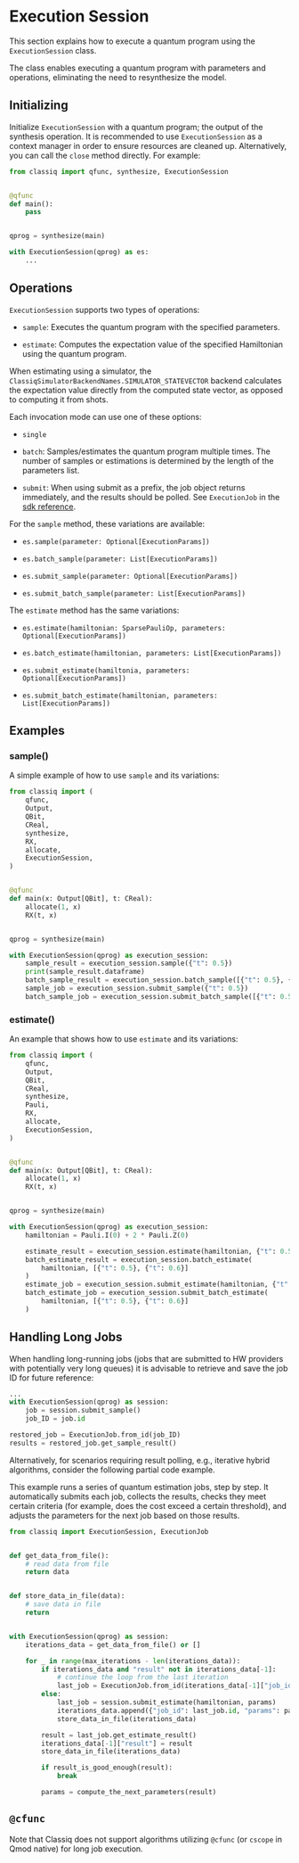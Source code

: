 # Execution Session

This section explains how to execute a quantum program using the `ExecutionSession` class.

The class enables executing a quantum program with parameters and operations, eliminating the need to resynthesize the model.

## Initializing

Initialize `ExecutionSession` with a quantum program; the output of the synthesis operation.
It is recommended to use `ExecutionSession` as a context manager in order to ensure resources are cleaned up. Alternatively, you can call the `close` method directly.
For example:

[comment]: DO_NOT_TEST

```python
from classiq import qfunc, synthesize, ExecutionSession


@qfunc
def main():
    pass


qprog = synthesize(main)

with ExecutionSession(qprog) as es:
    ...
```

## Operations

`ExecutionSession` supports two types of operations:

-   `sample`: Executes the quantum program with the specified parameters.

-   `estimate`: Computes the expectation value of the specified Hamiltonian using the quantum program.

When estimating using a simulator, the `ClassiqSimulatorBackendNames.SIMULATOR_STATEVECTOR` backend
calculates the expectation value directly from the computed state vector, as opposed to computing it from shots.

Each invocation mode can use one of these options:

-   `single`

-   `batch`: Samples/estimates the quantum program multiple times. The number of samples or estimations is determined by the length of the parameters list.

-   `submit`: When using submit as a prefix, the job object returns immediately, and the results should be polled. See `ExecutionJob` in the [sdk reference](../../sdk-reference/index.md).

For the `sample` method, these variations are available:

-   `es.sample(parameter: Optional[ExecutionParams])`

-   `es.batch_sample(parameter: List[ExecutionParams])`

-   `es.submit_sample(parameter: Optional[ExecutionParams])`

-   `es.submit_batch_sample(parameter: List[ExecutionParams])`

The `estimate` method has the same variations:

-   `es.estimate(hamiltonian: SparsePauliOp, parameters: Optional[ExecutionParams])`

-   `es.batch_estimate(hamiltonian, parameters: List[ExecutionParams])`

-   `es.submit_estimate(hamiltonia, parameters: Optional[ExecutionParams])`

-   `es.submit_batch_estimate(hamiltonian, parameters: List[ExecutionParams])`

## Examples

### sample()

A simple example of how to use `sample` and its variations:

[comment]: DO_NOT_TEST

```python
from classiq import (
    qfunc,
    Output,
    QBit,
    CReal,
    synthesize,
    RX,
    allocate,
    ExecutionSession,
)


@qfunc
def main(x: Output[QBit], t: CReal):
    allocate(1, x)
    RX(t, x)


qprog = synthesize(main)

with ExecutionSession(qprog) as execution_session:
    sample_result = execution_session.sample({"t": 0.5})
    print(sample_result.dataframe)
    batch_sample_result = execution_session.batch_sample([{"t": 0.5}, {"t": 0.6}])
    sample_job = execution_session.submit_sample({"t": 0.5})
    batch_sample_job = execution_session.submit_batch_sample([{"t": 0.5}, {"t": 0.6}])
```

### estimate()

An example that shows how to use `estimate` and its variations:

```python
from classiq import (
    qfunc,
    Output,
    QBit,
    CReal,
    synthesize,
    Pauli,
    RX,
    allocate,
    ExecutionSession,
)


@qfunc
def main(x: Output[QBit], t: CReal):
    allocate(1, x)
    RX(t, x)


qprog = synthesize(main)

with ExecutionSession(qprog) as execution_session:
    hamiltonian = Pauli.I(0) + 2 * Pauli.Z(0)

    estimate_result = execution_session.estimate(hamiltonian, {"t": 0.5})
    batch_estimate_result = execution_session.batch_estimate(
        hamiltonian, [{"t": 0.5}, {"t": 0.6}]
    )
    estimate_job = execution_session.submit_estimate(hamiltonian, {"t": 0.5})
    batch_estimate_job = execution_session.submit_batch_estimate(
        hamiltonian, [{"t": 0.5}, {"t": 0.6}]
    )
```

## Handling Long Jobs

When handling long-running jobs (jobs that are submitted to HW providers with potentially very long queues) it is advisable to retrieve and save the job ID for future reference:

[comment]: DO_NOT_TEST

```python
...
with ExecutionSession(qprog) as session:
    job = session.submit_sample()
    job_ID = job.id

restored_job = ExecutionJob.from_id(job_ID)
results = restored_job.get_sample_result()
```

Alternatively, for scenarios requiring result polling, e.g., iterative hybrid algorithms, consider the following partial code example.

This example runs a series of quantum estimation jobs, step by step.
It automatically submits each job, collects the results, checks they meet certain criteria (for example, does the cost exceed a certain threshold), and adjusts the parameters for the next job based on those results.

[comment]: DO_NOT_TEST

```python
from classiq import ExecutionSession, ExecutionJob


def get_data_from_file():
    # read data from file
    return data


def store_data_in_file(data):
    # save data in file
    return


with ExecutionSession(qprog) as session:
    iterations_data = get_data_from_file() or []

    for _ in range(max_iterations - len(iterations_data)):
        if iterations_data and "result" not in iterations_data[-1]:
            # continue the loop from the last iteration
            last_job = ExecutionJob.from_id(iterations_data[-1]["job_id"])
        else:
            last_job = session.submit_estimate(hamiltonian, params)
            iterations_data.append({"job_id": last_job.id, "params": params})
            store_data_in_file(iterations_data)

        result = last_job.get_estimate_result()
        iterations_data[-1]["result"] = result
        store_data_in_file(iterations_data)

        if result_is_good_enough(result):
            break

        params = compute_the_next_parameters(result)
```

## `@cfunc`

Note that Classiq does not support algorithms utilizing `@cfunc` (or `cscope` in Qmod native) for long job execution.
